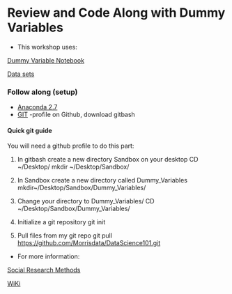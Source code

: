 # Review and Code Along with Dummy Variables

- This workshop uses:

[Dummy Variable Notebook](https://github.com/Morrisdata/DataScience101/blob/master/Dummy_Variables/Dummy_Variables.ipynb)

[Data sets](https://github.com/Morrisdata/DataScience101/tree/master/Data)

### Follow along (setup)
* [Anaconda 2.7](https://www.continuum.io/downloads)
* [GIT](https://git-scm.com/downloads) -profile on Github, download gitbash 

#### Quick git guide
You will need a github profile to do this part:

1) In gitbash create a new directory Sandbox on your desktop
CD ~/Desktop/
mkdir ~/Desktop/Sandbox/

2) In Sandbox create a new directory called Dummy_Variables
mkdir~/Desktop/Sandbox/Dummy_Variables/

3) Change your directory to Dummy_Variables/
CD ~/Desktop/Sandbox/Dummy_Variables/

4) Initialize a git repository
git init

5) Pull files from my git repo
git pull https://github.com/Morrisdata/DataScience101.git

* For more information:

[Social Research Methods](https://www.socialresearchmethods.net/kb/dummyvar.php)

[WiKi](https://en.wikipedia.org/wiki/Dummy_variable_(statistics))
